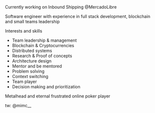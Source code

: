 Currently working on Inbound Shipping @MercadoLibre

Software engineer with experience in full stack development, blockchain and small teams leadership

Interests and skills

- Team leadership & management
- Blockchain & Cryptocurrencies
- Distributed systems
- Research & Proof of concepts
- Architecture design
- Mentor and be mentored
- Problem solving
- Context switching
- Team player
- Decision making and prioritization


Metalhead and eternal frustrated online poker player

tw: @mimc__

